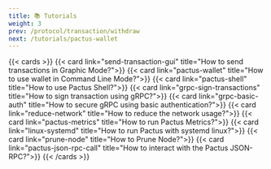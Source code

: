 ```yaml
---
title: 📚 Tutorials
weight: 3
prev: /protocol/transaction/withdraw
next: /tutorials/pactus-wallet
---
```


{{< cards >}}
  {{< card link="send-transaction-gui" title="How to send transactions in Graphic Mode?">}}
  {{< card link="pactus-wallet" title="How to use wallet in Command Line Mode?">}}
  {{< card link="pactus-shell" title="How to use Pactus Shell?">}}
  {{< card link="grpc-sign-transactions" title="How to sign transaction using gRPC?">}}
  {{< card link="grpc-basic-auth" title="How to secure gRPC using basic authentication?">}}
  {{< card link="reduce-network" title="How to reduce the network usage?">}}
  {{< card link="pactus-metrics" title="How to run Pactus Metrics?">}}
  {{< card link="linux-systemd" title="How to run Pactus with systemd linux?">}}
  {{< card link="prune-node" title="How to Prune Node?">}}
  {{< card link="pactus-json-rpc-call" title="How to interact with the Pactus JSON-RPC?">}}
{{< /cards >}}

